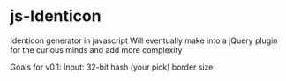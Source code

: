 js-Identicon
============

Identicon generator in javascript
Will eventually make into a jQuery plugin for the curious minds and add more complexity

Goals for v0.1:
Input:
32-bit hash (your pick)
border size

